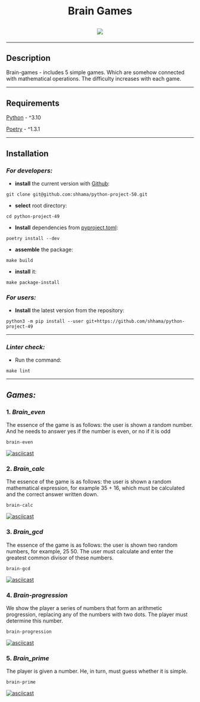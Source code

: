 <h1 align="center">Brain Games</h1>
<h2 align="center">
 
<a href="https://codeclimate.com/github/shhama/python-project-50/maintainability"><img src="https://api.codeclimate.com/v1/badges/cf71ff52c98e562d0f05/maintainability" /></a>

</h2>

<p align="center">

---

## Description

Brain-games - includes 5 simple games. Which are somehow connected with mathematical operations. The difficulty increases with each game.

---

## Requirements
[Python](https://www.python.org) - ^3.10

[Poetry](https://python-poetry.org) - ^1.3.1

---

## Installation

### ***For developers:***
- **install** the current version with [Github](https://github.com/shhama/python-project-50):
```
git clone git@github.com:shhama/python-project-50.git
```
- **select** root directory:
```
cd python-project-49
```
- **Install** dependencies from [pyproject.toml](https://github.com/shhama/python-project-49/blob/main/pyproject.toml):
```
poetry install --dev
```
- **assemble** the package:
```
make build
```
- **install** it:
```
make package-install
```
### ***For users:***
- **Install** the latest version from the repository:
```
python3 -m pip install --user git+https://github.com/shhama/python-project-49
```

---

### ***Linter check:***
- Run the command:
```
make lint
```

---


## ***Games:***

### 1. ***Brain_even***
The essence of the game is as follows: the user is shown a random number. And he needs to answer yes if the number is even, or no if it is odd
```
brain-even
```
[![asciicast](https://asciinema.org/a/qwidBcBWaFaSCPKEaTLSCjBXI.svg)](https://asciinema.org/a/qwidBcBWaFaSCPKEaTLSCjBXI)
 
### 2. ***Brain_calc***
The essence of the game is as follows: the user is shown a random mathematical expression, for example 35 + 16, which must be calculated and the correct answer written down.
```
brain-calc
```
[![asciicast](https://asciinema.org/a/X7lHeoCC3zcLgMzQtzyBwUYM9.svg)](https://asciinema.org/a/X7lHeoCC3zcLgMzQtzyBwUYM9)
 
### 3. ***Brain_gcd***
The essence of the game is as follows: the user is shown two random numbers, for example, 25 50. The user must calculate and enter the greatest common divisor of these numbers.
```
brain-gcd
```
[![asciicast](https://asciinema.org/a/CnTP5fXIMU3iw2Ko2mucanWzD.svg)](https://asciinema.org/a/CnTP5fXIMU3iw2Ko2mucanWzD)

### 4. ***Brain-progression***
We show the player a series of numbers that form an arithmetic progression, replacing any of the numbers with two dots. The player must determine this number.
```
brain-progression
```
[![asciicast](https://asciinema.org/a/mN1xdvpmwsxUzYzuOAhQM33dA.svg)](https://asciinema.org/a/mN1xdvpmwsxUzYzuOAhQM33dA)

### 5. ***Brain_prime***
The player is given a number. He, in turn, must guess whether it is simple.
```
brain-prime
```
[![asciicast](https://asciinema.org/a/AseLFKrAppuvCnKARq3VIzOZm.svg)](https://asciinema.org/a/AseLFKrAppuvCnKARq3VIzOZm)
 
